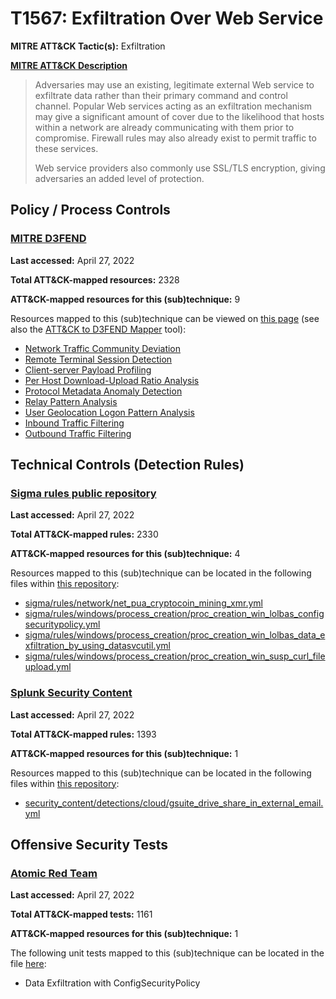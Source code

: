 # T1567: Exfiltration Over Web Service
**MITRE ATT&CK Tactic(s):** Exfiltration

**[MITRE ATT&CK Description](https://attack.mitre.org/techniques/T1567)**
<blockquote>Adversaries may use an existing, legitimate external Web service to exfiltrate data rather than their primary command and control channel. Popular Web services acting as an exfiltration mechanism may give a significant amount of cover due to the likelihood that hosts within a network are already communicating with them prior to compromise. Firewall rules may also already exist to permit traffic to these services.

Web service providers also commonly use SSL/TLS encryption, giving adversaries an added level of protection.</blockquote>

## Policy / Process Controls
### [MITRE D3FEND](https://d3fend.mitre.org/)
**Last accessed:** April 27, 2022

**Total ATT&CK-mapped resources:** 2328

**ATT&CK-mapped resources for this (sub)technique:** 9

Resources mapped to this (sub)technique can be viewed on [this page](https://d3fend.mitre.org/) (see also the [ATT&CK to D3FEND Mapper](https://d3fend.mitre.org/tools/attack-mapper) tool):

* [Network Traffic Community Deviation](https://d3fend.mitre.org/techniques/d3f:NetworkTrafficCommunityDeviation)
* [Remote Terminal Session Detection](https://d3fend.mitre.org/techniques/d3f:RemoteTerminalSessionDetection)
* [Client-server Payload Profiling](https://d3fend.mitre.org/techniques/d3f:Client-serverPayloadProfiling)
* [Per Host Download-Upload Ratio Analysis](https://d3fend.mitre.org/techniques/d3f:PerHostDownload-UploadRatioAnalysis)
* [Protocol Metadata Anomaly Detection](https://d3fend.mitre.org/techniques/d3f:ProtocolMetadataAnomalyDetection)
* [Relay Pattern Analysis](https://d3fend.mitre.org/techniques/d3f:RelayPatternAnalysis)
* [User Geolocation Logon Pattern Analysis](https://d3fend.mitre.org/techniques/d3f:UserGeolocationLogonPatternAnalysis)
* [Inbound Traffic Filtering](https://d3fend.mitre.org/techniques/d3f:InboundTrafficFiltering)
* [Outbound Traffic Filtering](https://d3fend.mitre.org/techniques/d3f:OutboundTrafficFiltering)

## Technical Controls (Detection Rules)
### [Sigma rules public repository](https://github.com/SigmaHQ/sigma)
**Last accessed:** April 27, 2022

**Total ATT&CK-mapped rules:** 2330

**ATT&CK-mapped resources for this (sub)technique:** 4

Resources mapped to this (sub)technique can be located in the following files within [this repository](https://github.com/SigmaHQ/sigma/tree/master/rules):

* [sigma/rules/network/net_pua_cryptocoin_mining_xmr.yml](https://github.com/SigmaHQ/sigma/blob/master/rules/network/net_pua_cryptocoin_mining_xmr.yml)
* [sigma/rules/windows/process_creation/proc_creation_win_lolbas_configsecuritypolicy.yml](https://github.com/SigmaHQ/sigma/blob/master/rules/windows/process_creation/proc_creation_win_lolbas_configsecuritypolicy.yml)
* [sigma/rules/windows/process_creation/proc_creation_win_lolbas_data_exfiltration_by_using_datasvcutil.yml](https://github.com/SigmaHQ/sigma/blob/master/rules/windows/process_creation/proc_creation_win_lolbas_data_exfiltration_by_using_datasvcutil.yml)
* [sigma/rules/windows/process_creation/proc_creation_win_susp_curl_fileupload.yml](https://github.com/SigmaHQ/sigma/blob/master/rules/windows/process_creation/proc_creation_win_susp_curl_fileupload.yml)

### [Splunk Security Content](https://github.com/splunk/security_content)
**Last accessed:** April 27, 2022

**Total ATT&CK-mapped rules:** 1393

**ATT&CK-mapped resources for this (sub)technique:** 1

Resources mapped to this (sub)technique can be located in the following files within [this repository](https://github.com/splunk/security_content/tree/develop/detections):

* [security_content/detections/cloud/gsuite_drive_share_in_external_email.yml](https://github.com/splunk/security_content/blob/develop/detections/cloud/gsuite_drive_share_in_external_email.yml)


## Offensive Security Tests
### [Atomic Red Team](https://github.com/redcanaryco/atomic-red-team)
**Last accessed:** April 27, 2022

**Total ATT&CK-mapped tests:** 1161

**ATT&CK-mapped resources for this (sub)technique:** 1

The following unit tests mapped to this (sub)technique can be located in the file [here](https://github.com/redcanaryco/atomic-red-team/tree/master/atomics/T1567/T1567.yaml):

* Data Exfiltration with ConfigSecurityPolicy

